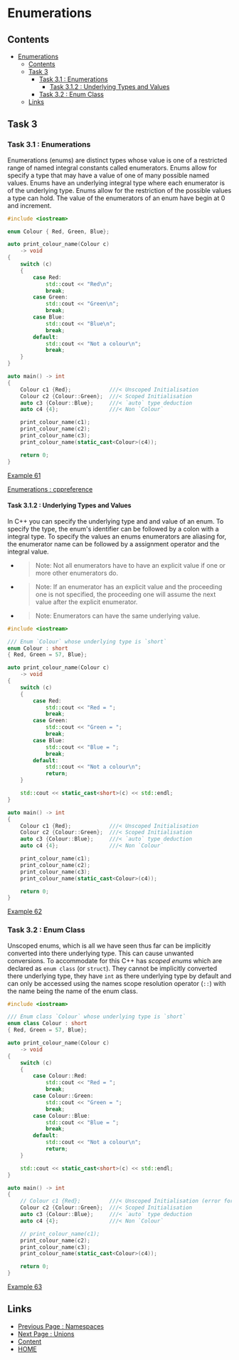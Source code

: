 # Enumerations

## Contents

- [Enumerations](#enumerations)
  - [Contents](#contents)
  - [Task 3](#task-3)
    - [Task 3.1 : Enumerations](#task-31--enumerations)
      - [Task 3.1.2 : Underlying Types and Values](#task-312--underlying-types-and-values)
    - [Task 3.2 : Enum Class](#task-32--enum-class)
  - [Links](#links)

## Task 3

### Task 3.1 : Enumerations

Enumerations (enums) are distinct types whose value is one of a restricted range of named integral constants called enumerators. Enums allow for specify a type that may have a value of one of many possible named values. Enums have an underlying integral type where each enumerator is of the underlying type. Enums allow for the restriction of the possible values a type can hold. The value of the enumerators of an enum have begin at 0 and increment.

```cxx
#include <iostream>

enum Colour { Red, Green, Blue};

auto print_colour_name(Colour c)
    -> void
{
    switch (c)
    {
        case Red:
            std::cout << "Red\n";
            break;
        case Green:
            std::cout << "Green\n";
            break;
        case Blue:
            std::cout << "Blue\n";
            break;
        default:
            std::cout << "Not a colour\n";
            break;
    }
}

auto main() -> int
{
    Colour c1 {Red};            ///< Unscoped Initialisation
    Colour c2 {Colour::Green};  ///< Scoped Initialisation
    auto c3 {Colour::Blue};     ///< `auto` type deduction
    auto c4 {4};                ///< Non `Colour`

    print_colour_name(c1);
    print_colour_name(c2);
    print_colour_name(c3);
    print_colour_name(static_cast<Colour>(c4));

    return 0;
}
```

[Example 61](https://www.godbolt.org/z/8PMbxxehb)

[Enumerations : cppreference](https://en.cppreference.com/w/cpp/language/enum)

#### Task 3.1.2 : Underlying Types and Values

In C++ you can specify the underlying type and and value of an enum. To specify the type, the enum's identifier can be followed by a colon with a integral type. To specify the values an enums enumerators are aliasing for, the enumerator name can be followed by a assignment operator and the integral value.

- > Note: Not all enumerators have to have an explicit value if one or more other enumerators do.
- > Note: If an enumerator has an explicit value and the proceeding one is not specified, the proceeding one will assume the next value after the explicit enumerator.
- > Note: Enumerators can have the same underlying value.

```cxx
#include <iostream>

/// Enum `Colour` whose underlying type is `short`
enum Colour : short
{ Red, Green = 57, Blue};

auto print_colour_name(Colour c)
    -> void
{
    switch (c)
    {
        case Red:
            std::cout << "Red = ";
            break;
        case Green:
            std::cout << "Green = ";
            break;
        case Blue:
            std::cout << "Blue = ";
            break;
        default:
            std::cout << "Not a colour\n";
            return;
    }

    std::cout << static_cast<short>(c) << std::endl;
}

auto main() -> int
{
    Colour c1 {Red};            ///< Unscoped Initialisation
    Colour c2 {Colour::Green};  ///< Scoped Initialisation
    auto c3 {Colour::Blue};     ///< `auto` type deduction
    auto c4 {4};                ///< Non `Colour`

    print_colour_name(c1);
    print_colour_name(c2);
    print_colour_name(c3);
    print_colour_name(static_cast<Colour>(c4));

    return 0;
}
```

[Example 62](https://www.godbolt.org/z/c6E1vjzoK)

### Task 3.2 : Enum Class

Unscoped enums, which is all we have seen thus far can be implicitly converted into there underlying type. This can cause unwanted conversions. To accommodate for this C++ has _scoped enums_ which are declared as `enum class` (or `struct`). They cannot be implicitly converted there underlying type, they have `int` as there underlying type by default and can only be accessed using the names scope resolution operator (`::`) with the name being the name of the enum class.

```cxx
#include <iostream>

/// Enum class `Colour` whose underlying type is `short`
enum class Colour : short
{ Red, Green = 57, Blue};

auto print_colour_name(Colour c)
    -> void
{
    switch (c)
    {
        case Colour::Red:
            std::cout << "Red = ";
            break;
        case Colour::Green:
            std::cout << "Green = ";
            break;
        case Colour::Blue:
            std::cout << "Blue = ";
            break;
        default:
            std::cout << "Not a colour\n";
            return;
    }

    std::cout << static_cast<short>(c) << std::endl;
}

auto main() -> int
{
    // Colour c1 {Red};         ///< Unscoped Initialisation (error for `enum class`)
    Colour c2 {Colour::Green};  ///< Scoped Initialisation
    auto c3 {Colour::Blue};     ///< `auto` type deduction
    auto c4 {4};                ///< Non `Colour`

    // print_colour_name(c1);
    print_colour_name(c2);
    print_colour_name(c3);
    print_colour_name(static_cast<Colour>(c4));

    return 0;
}
```

[Example 63](https://www.godbolt.org/z/Kqs6rvvMr)

## Links

- [Previous Page : Namespaces](/content/part4/tasks/namespaces.md)
- [Next Page : Unions](/content/part4/tasks/unions.md)
- [Content](/content/README.md)
- [HOME](/README.md)
